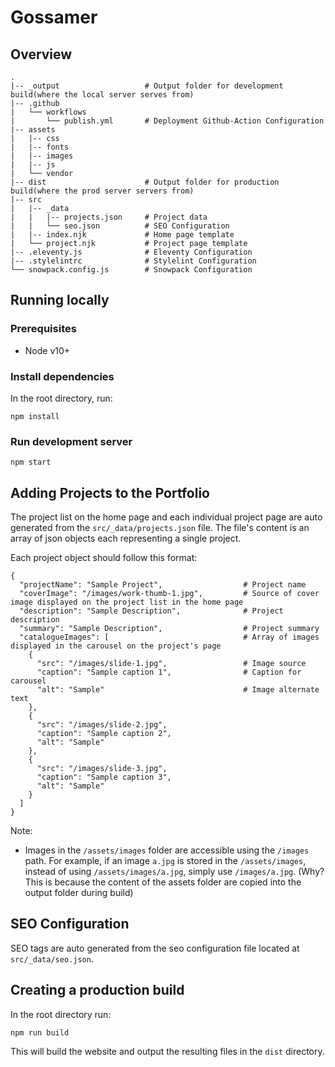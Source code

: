 # Gossamer

## Overview

```
.
|-- _output                   # Output folder for development build(where the local server serves from)
|-- .github
|   └── workflows
|       └── publish.yml       # Deployment Github-Action Configuration
|-- assets
|   |-- css
|   |-- fonts
|   |-- images
|   |-- js
|   └── vendor
|-- dist                      # Output folder for production build(where the prod server servers from)
|-- src
|   |-- _data
|   |   |-- projects.json     # Project data
|   |   └── seo.json          # SEO Configuration
|   |-- index.njk             # Home page template
|   └── project.njk           # Project page template
|-- .eleventy.js              # Eleventy Configuration
|-- .stylelintrc              # Stylelint Configuration
└── snowpack.config.js        # Snowpack Configuration
```

## Running locally

### Prerequisites

- Node v10+

### Install dependencies

In the root directory, run:

```
npm install
```

### Run development server

```
npm start
```

## Adding Projects to the Portfolio

The project list on the home page and each individual project page are auto generated from the `src/_data/projects.json` file. The file's content is an array of json objects each representing a single project.

Each project object should follow this format:

```
{
  "projectName": "Sample Project",                  # Project name
  "coverImage": "/images/work-thumb-1.jpg",         # Source of cover image displayed on the project list in the home page
  "description": "Sample Description",              # Project description
  "summary": "Sample Description",                  # Project summary
  "catalogueImages": [                              # Array of images displayed in the carousel on the project's page
    {
      "src": "/images/slide-1.jpg",                 # Image source
      "caption": "Sample caption 1",                # Caption for carousel
      "alt": "Sample"                               # Image alternate text
    },
    {
      "src": "/images/slide-2.jpg",
      "caption": "Sample caption 2",
      "alt": "Sample"
    },
    {
      "src": "/images/slide-3.jpg",
      "caption": "Sample caption 3",
      "alt": "Sample"
    }
  ]
}
```

Note:

- Images in the `/assets/images` folder are accessible using the `/images` path. For example, if an image `a.jpg` is stored in the `/assets/images`, instead of using `/assets/images/a.jpg`, simply use `/images/a.jpg`. (Why? This is because the content of the assets folder are copied into the output folder during build)

## SEO Configuration

SEO tags are auto generated from the seo configuration file located at `src/_data/seo.json`.

## Creating a production build

In the root directory run:

```
npm run build
```

This will build the website and output the resulting files in the `dist` directory.
